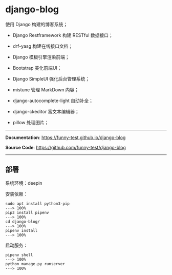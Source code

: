 # django-blog

使用 Django 构建的博客系统；

- Django Restframework 构建 RESTful 数据接口；

- drf-yasg 构建在线接口文档；

- Django 模板引擎渲染前端；

- Bootstrap 美化前端UI；

- Django SimpleUI 强化后台管理系统；

- mistune 管理 MarkDown 内容；

- django-autocomplete-light 自动补全；

- django-ckeditor 富文本编辑器；

- pillow 处理图片；

---

**Documentation**: <a href="https://funny-test.github.io/django-blog" target="_blank">https://funny-test.github.io/django-blog</a>

**Source Code**: <a href="https://github.com/funny-test/django-blog" target="_blank">https://github.com/funny-test/django-blog</a>

---

## 部署

系统环境：deepin

安装依赖：

```console
sudo apt install python3-pip
---> 100%
pip3 install pipenv
---> 100%
cd django-blog/
---> 100%
pipenv install
---> 100%
```

启动服务：

```console
pipenv shell
---> 100%
python manage.py runserver
---> 100%
```



